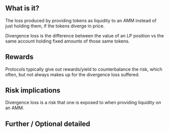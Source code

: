 ## What is it?

The loss produced by providing tokens as liquidity to an AMM instead of just holding them, if the tokens diverge in
price.

Divergence loss is the difference between the value of an LP position vs the same account holding fixed amounts of those
same tokens.

## Rewards

Protocols typically give out rewards/yield to counterbalance the risk, which often, but not always makes up for the
divergence loss suffered.

## Risk implications

Divergence loss is a risk that one is exposed to when providing liquidity on an AMM.

## Further / Optional detailed

